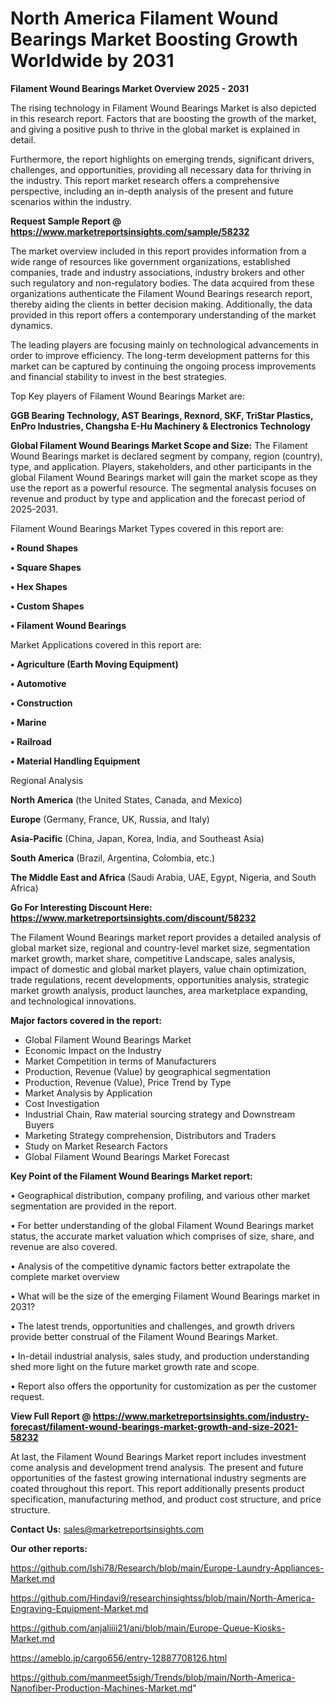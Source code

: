 # North America Filament Wound Bearings Market Boosting Growth Worldwide by 2031

<Strong> Filament Wound Bearings Market Overview 2025 - 2031</strong>

The rising technology in Filament Wound Bearings Market is also depicted in this research report. Factors that are boosting the growth of the market, and giving a positive push to thrive in the global market is explained in detail.

Furthermore, the report highlights on emerging trends, significant drivers, challenges, and opportunities, providing all necessary data for thriving in the industry. This report market research offers a comprehensive perspective, including an in-depth analysis of the present and future scenarios within the industry.

<strong>Request Sample Report @ <a href=https://www.marketreportsinsights.com/sample/58232>https://www.marketreportsinsights.com/sample/58232</a></strong>

The market overview included in this report provides information from a wide range of resources like government organizations, established companies, trade and industry associations, industry brokers and other such regulatory and non-regulatory bodies. The data acquired from these organizations authenticate the Filament Wound Bearings research report, thereby aiding the clients in better decision making. Additionally, the data provided in this report offers a contemporary understanding of the market dynamics.

The leading players are focusing mainly on technological advancements in order to improve efficiency. The long-term development patterns for this market can be captured by continuing the ongoing process improvements and financial stability to invest in the best strategies.

Top Key players of Filament Wound Bearings Market are:

<strong>GGB Bearing Technology, AST Bearings, Rexnord, SKF, TriStar Plastics, EnPro Industries, Changsha E-Hu Machinery & Electronics Technology</strong>

<strong><b>Global Filament Wound Bearings Market Scope and Size:</b></strong>
The Filament Wound Bearings market is declared segment by company, region (country), type, and application. Players, stakeholders, and other participants in the global Filament Wound Bearings market will gain the market scope as they use the report as a powerful resource. The segmental analysis focuses on revenue and product by type and application and the forecast period of 2025-2031.

Filament Wound Bearings Market Types covered in this report are:

<strong>• Round Shapes

• Square Shapes

• Hex Shapes

• Custom Shapes

• Filament Wound Bearings</strong>

Market Applications covered in this report are:

<strong>• Agriculture (Earth Moving Equipment)

• Automotive

• Construction

• Marine

• Railroad

• Material Handling Equipment</strong> 

Regional Analysis

<strong>North America</strong> (the United States, Canada, and Mexico)

<strong>Europe</strong> (Germany, France, UK, Russia, and Italy)

<strong>Asia-Pacific</strong> (China, Japan, Korea, India, and Southeast Asia)

<strong>South America</strong> (Brazil, Argentina, Colombia, etc.)

<strong>The Middle East and Africa</strong> (Saudi Arabia, UAE, Egypt, Nigeria, and South Africa)

<strong>Go For Interesting Discount Here: <a href=https://www.marketreportsinsights.com/discount/58232>https://www.marketreportsinsights.com/discount/58232</a></strong>

The Filament Wound Bearings market report provides a detailed analysis of global market size, regional and country-level market size, segmentation market growth, market share, competitive Landscape, sales analysis, impact of domestic and global market players, value chain optimization, trade regulations, recent developments, opportunities analysis, strategic market growth analysis, product launches, area marketplace expanding, and technological innovations.

<strong><b>Major factors covered in the report:</b></strong>
<ul>
  <li>Global Filament Wound Bearings Market </li>
  <li>Economic Impact on the Industry</li>
  <li>Market Competition in terms of Manufacturers</li>
  <li>Production, Revenue (Value) by geographical segmentation</li>
  <li>Production, Revenue (Value), Price Trend by Type</li>
  <li>Market Analysis by Application</li>
  <li>Cost Investigation</li>
  <li>Industrial Chain, Raw material sourcing strategy and Downstream Buyers</li>
  <li>Marketing Strategy comprehension, Distributors and Traders</li>
  <li>Study on Market Research Factors</li>
  <li>Global Filament Wound Bearings Market Forecast</li>
</ul>

<strong><b>Key Point of the Filament Wound Bearings Market report:</b></strong>

• Geographical distribution, company profiling, and various other market segmentation are provided in the report.

• For better understanding of the global Filament Wound Bearings market status, the accurate market valuation which comprises of size, share, and revenue are also covered.

• Analysis of the competitive dynamic factors better extrapolate the complete market overview

• What will be the size of the emerging Filament Wound Bearings market in 2031?

• The latest trends, opportunities and challenges, and growth drivers provide better construal of the Filament Wound Bearings Market.

• In-detail industrial analysis, sales study, and production understanding shed more light on the future market growth rate and scope.

• Report also offers the opportunity for customization as per the customer request.

<strong><b>View Full Report @ <a href=https://www.marketreportsinsights.com/industry-forecast/filament-wound-bearings-market-growth-and-size-2021-58232>https://www.marketreportsinsights.com/industry-forecast/filament-wound-bearings-market-growth-and-size-2021-58232</a></b></strong>


At last, the Filament Wound Bearings Market report includes investment come analysis and development trend analysis. The present and future opportunities of the fastest growing international industry segments are coated throughout this report. This report additionally presents product specification, manufacturing method, and product cost structure, and price structure.

<strong>Contact Us:</strong>
sales@marketreportsinsights.com

<strong>Our other reports:</strong>

<a href=https://github.com/Ishi78/Research/blob/main/Europe-Laundry-Appliances-Market.md>https://github.com/Ishi78/Research/blob/main/Europe-Laundry-Appliances-Market.md</a>

<a href=https://github.com/Hindavi9/researchinsightss/blob/main/North-America-Engraving-Equipment-Market.md>https://github.com/Hindavi9/researchinsightss/blob/main/North-America-Engraving-Equipment-Market.md</a>

<a href=https://github.com/anjaliiii21/ani/blob/main/Europe-Queue-Kiosks-Market.md>https://github.com/anjaliiii21/ani/blob/main/Europe-Queue-Kiosks-Market.md</a>

<a href=https://ameblo.jp/cargo656/entry-12887708126.html>https://ameblo.jp/cargo656/entry-12887708126.html</a>

<a href=https://github.com/manmeet5sigh/Trends/blob/main/North-America-Nanofiber-Production-Machines-Market.md>https://github.com/manmeet5sigh/Trends/blob/main/North-America-Nanofiber-Production-Machines-Market.md</a>"
